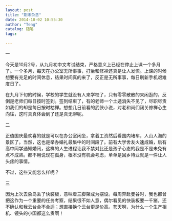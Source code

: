 ```yaml
---
layout: post
title: "期末杂念"
date: 2014-10-02 10:55:30
author: "Teng"
catalog: 随笔
tags: 

---
```

一

今天是10月2号，从九月初中文考试结束，严格意义上已经在停止上课一个多月了。一个多月，每天在办公室无所事事，打坐和修禅还真是让人发慌。上课的时候想要有充足的时间休息，结果时间真的来了，反正是无所事事，每日刷新手机艰难度日了。

在九月下旬的时候，学校的学生就没有人来学校了，只有零零散散的来闲逛的，反倒是老师们每日按时签到。签到结束了，有的老师一个土遁消失不见了，尽职尽责如我们的却是每日按时枯禅。想想几日前看的武侠小说，对老和尚们闭关修禅心生向往，这时真真体会到了还是真无聊呢。

二

正值国庆最欢喜的就是可以在办公室闲坐，拿着工资然后看国内堵车，人山人海的景区了。当然，这也是举办婚礼最集中的时间段了。前有大学舍友火速成婚，后有高中同学通知婚讯，这样的人生进程让我不禁对比还是孩子心态的我是不是未免有点不成熟。都不用说现在孤身，根本没有机会考虑，单单是回乡待业就是一件让人头疼的事情。

不过，这些又能怎么样呢？

三

因为上次去象岛丢了快装板，意味着三脚架成为摆设。每周奔赴曼谷时，我也都曾把这作为一个重要的任务考察，结果很不如人意，偶尔看见的快装板要一千猪，还不确认和我云台合不合适；想直接换个云台更是价高。苍天啊，为什么一个生产相机、镜头的小国都这么贵啊！
